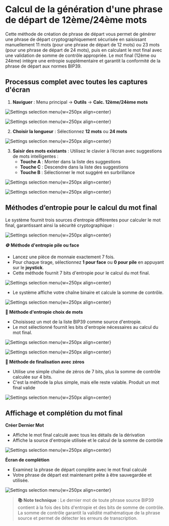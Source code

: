 # Calcul de la génération d'une phrase de départ de 12ème/24ème mots

Cette méthode de création de phrase de départ vous permet de générer une phrase de départ cryptographiquement sécurisée en saisissant manuellement 11 mots (pour une phrase de départ de 12 mots) ou 23 mots (pour une phrase de départ de 24 mots), puis en calculant le mot final avec une validation de somme de contrôle appropriée. Le mot final (12ème ou 24ème) intègre une entropie supplémentaire et garantit la conformité de la phrase de départ aux normes BIP39.

## Processus complet avec toutes les captures d'écran

1. **Naviguer** : Menu principal → **Outils** → **Calc. 12ème/24ème mots**

![Settings selection menu](images/ToolsOptionSelectView_cn_sm_fr.png){w=250px align=center}

![Settings selection menu](images/SeedGenerateCalcMethodView_cn_sm_fr.png){w=250px align=center}

2. **Choisir la longueur** : Sélectionnez **12 mots** ou **24 mots**

![Settings selection menu](images/SeedMnemonicLengthCalcView_cn_sm_fr.png){w=250px align=center}

3. **Saisir des mots existants** : Utilisez le clavier à l’écran avec suggestions de mots intelligentes :
   - **Touche A** : Monter dans la liste des suggestions
   - **Touche C** : Descendre dans la liste des suggestions
   - **Touche B** : Sélectionner le mot suggéré en surbrillance

![Settings selection menu](images/WordEntry_cn_sm_fr.png){w=250px align=center}

![Settings selection menu](images/ToolsCalcFinalWordEnterSeedView_cn_sm_fr.png){w=250px align=center}

## Méthodes d’entropie pour le calcul du mot final

Le système fournit trois sources d’entropie différentes pour calculer le mot final, garantissant ainsi la sécurité cryptographique :

![Settings selection menu](images/ToolsCalcFinalWordFinalizePromptView_cn_sm_fr.png){w=250px align=center}

**🪙 Méthode d'entropie pile ou face**

- Lancez une pièce de monnaie exactement 7 fois.
- Pour chaque tirage, sélectionnez **1 pour face** ou **0 pour pile** en appuyant sur le **joystick**.
- Cette méthode fournit 7 bits d'entropie pour le calcul du mot final.

![Settings selection menu](images/ToolsCalcFinalWordCoinFlipsView_cn_sm_fr.png){w=250px align=center}

- Le système affiche votre chaîne binaire et calcule la somme de contrôle.

![Settings selection menu](images/ToolsCalcFinalWordCoinFlipResultView_cn_sm_fr.png){w=250px align=center}

**📝 Méthode d'entropie choix de mots**

- Choisissez un mot de la liste BIP39 comme source d'entropie.
- Le mot sélectionné fournit les bits d'entropie nécessaires au calcul du mot final.

![Settings selection menu](images/ToolsCalcFinalWordEntropyView_cn_sm_fr.png){w=250px align=center}

![Settings selection menu](images/ToolsCalcFinalWordEntropyResultView_cn_sm_fr.png){w=250px align=center}

**🔢 Méthode de finalisation avec zéros**

- Utilise une simple chaîne de zéros de 7 bits, plus la somme de contrôle calculée sur 4 bits.
- C'est la méthode la plus simple, mais elle reste valable. Produit un mot final valide

![Settings selection menu](images/ToolsCalcFinalWordZerosMethodView_cn_sm_fr.png){w=250px align=center}

## Affichage et complétion du mot final

**Créer Dernier Mot**

- Affiche le mot final calculé avec tous les détails de la dérivation
- Affiche la source d'entropie utilisée et le calcul de la somme de contrôle

![Settings selection menu](images/ToolsCalcFinalWordShowFinalWordView_cn_sm_fr.png){w=250px align=center}

**Écran de complétion**

- Examinez la phrase de départ complète avec le mot final calculé
- Votre phrase de départ est maintenant prête à être sauvegardée et utilisée.

![Settings selection menu](images/ToolsCalcFinalWordDoneView_cn_sm_fr.png){w=250px align=center}

> **📚 Note technique** : Le dernier mot de toute phrase source BIP39 contient à la fois des bits d'entropie et des bits de somme de contrôle. La somme de contrôle garantit la validité mathématique de la phrase source et permet de détecter les erreurs de transcription.
